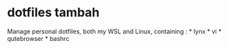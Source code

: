 # dotfiles tambah
Manage personal dotfiles, both my WSL and Linux, containing :
    * lynx
    * vi
    * qutebrowser
    * bashrc
